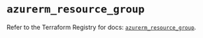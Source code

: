 # `azurerm_resource_group`

Refer to the Terraform Registry for docs: [`azurerm_resource_group`](https://registry.terraform.io/providers/hashicorp/azurerm/3.92.0/docs/resources/resource_group).

